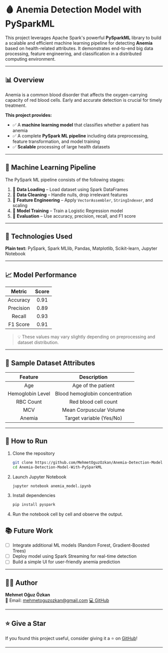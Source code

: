 # 🩸 Anemia Detection Model with PySparkML

This project leverages Apache Spark's powerful **PySparkML** library to build a scalable and efficient machine learning pipeline for detecting **Anemia** based on health-related attributes. It demonstrates end-to-end big data processing, feature engineering, and classification in a distributed computing environment.

---

## 📊 Overview

Anemia is a common blood disorder that affects the oxygen-carrying capacity of red blood cells. Early and accurate detection is crucial for timely treatment.

**This project provides:**

- ✅ A **machine learning model** that classifies whether a patient has anemia  
- ✅ A complete **PySpark ML pipeline** including data preprocessing, feature transformation, and model training  
- ✅ **Scalable** processing of large health datasets  

---

## 🧠 Machine Learning Pipeline

The PySpark ML pipeline consists of the following stages:

1. 🔹 **Data Loading** – Load dataset using Spark DataFrames  
2. 🔹 **Data Cleaning** – Handle nulls, drop irrelevant features  
3. 🔹 **Feature Engineering** – Apply `VectorAssembler`, `StringIndexer`, and scaling  
4. 🔹 **Model Training** – Train a Logistic Regression model  
5. 🔹 **Evaluation** – Use accuracy, precision, recall, and F1 score  

---

## 🧪 Technologies Used

**Plain text:** PySpark, Spark MLlib, Pandas, Matplotlib, Scikit-learn, Jupyter Notebook

---

## 📈 Model Performance

<table align="center">
  <thead>
    <tr>
      <th>Metric</th>
      <th>Score</th>
    </tr>
  </thead>
  <tbody>
    <tr>
      <td align="center">Accuracy</td>
      <td align="center">0.91</td>
    </tr>
    <tr>
      <td align="center">Precision</td>
      <td align="center">0.89</td>
    </tr>
    <tr>
      <td align="center">Recall</td>
      <td align="center">0.93</td>
    </tr>
    <tr>
      <td align="center">F1 Score</td>
      <td align="center">0.91</td>
    </tr>
  </tbody>
</table>

> 💡 These values may vary slightly depending on preprocessing and dataset distribution.

---

## 🧬 Sample Dataset Attributes

<table align="center">
  <thead>
    <tr>
      <th>Feature</th>
      <th>Description</th>
    </tr>
  </thead>
  <tbody>
    <tr>
      <td align="center">Age</td>
      <td align="center">Age of the patient</td>
    </tr>
    <tr>
      <td align="center">Hemoglobin Level</td>
      <td align="center">Blood hemoglobin concentration</td>
    </tr>
    <tr>
      <td align="center">RBC Count</td>
      <td align="center">Red blood cell count</td>
    </tr>
    <tr>
      <td align="center">MCV</td>
      <td align="center">Mean Corpuscular Volume</td>
    </tr>
    <tr>
      <td align="center">Anemia</td>
      <td align="center">Target variable (Yes/No)</td>
    </tr>
  </tbody>
</table>

---

## 🚀 How to Run

1. Clone the repository  
   ```bash
   git clone https://github.com/MehmetOguzOzkan/Anemia-Detection-Model-With-PySparkML.git
   cd Anemia-Detection-Model-With-PySparkML
2. Launch Jupyter Notebook
   ```bash
   jupyter notebook anemia_model.ipynb
3. Install dependencies
   ```bash
   pip install pyspark
4. Run the notebook cell by cell and observe the output.
   
## 📚 Future Work

- [ ] Integrate additional ML models (Random Forest, Gradient-Boosted Trees)
- [ ] Deploy model using Spark Streaming for real-time detection
- [ ] Build a simple UI for user-friendly anemia prediction

---

## 👨‍💻 Author

**Mehmet Oğuz Özkan**  
📧 Email: [mehmetoguzozkan@gmail.com](mailto:mehmetouz9921@gmail.com)
[💻 GitHub](https://github.com/MehmetOguzOzkan)

---

## ⭐️ Give a Star

If you found this project useful, consider giving it a ⭐️ on [GitHub](https://github.com/MehmetOguzOzkan/Anemia-Detection-Model-With-PySparkML)!

---
